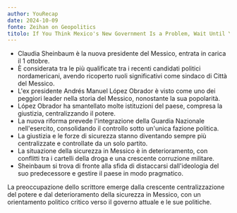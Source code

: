 ```yaml
---
author: YouRecap
date: 2024-10-09
fonte: Zeihan on Geopolitics
titolo: If You Think Mexico's New Government Is a Problem, Wait Until You See Its Solutions || Peter Zeihan
---
```


- Claudia Sheinbaum è la nuova presidente del Messico, entrata in carica il 1 ottobre.
- È considerata tra le più qualificate tra i recenti candidati politici nordamericani, avendo ricoperto ruoli significativi come sindaco di Città del Messico.
- L'ex presidente Andrés Manuel López Obrador è visto come uno dei peggiori leader nella storia del Messico, nonostante la sua popolarità.
- López Obrador ha smantellato molte istituzioni del paese, compresa la giustizia, centralizzando il potere.
- La nuova riforma prevede l'integrazione della Guardia Nazionale nell'esercito, consolidando il controllo sotto un'unica fazione politica.
- La giustizia e le forze di sicurezza stanno diventando sempre più centralizzate e controllate da un solo partito.
- La situazione della sicurezza in Messico è in deterioramento, con conflitti tra i cartelli della droga e una crescente corruzione militare.
- Sheinbaum si trova di fronte alla sfida di distaccarsi dall'ideologia del suo predecessore e gestire il paese in modo pragmatico.

La preoccupazione dello scrittore emerge dalla crescente centralizzazione del potere e dal deterioramento della sicurezza in Messico, con un orientamento politico critico verso il governo attuale e le sue politiche.
